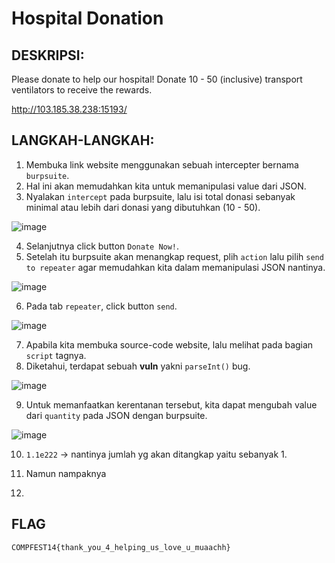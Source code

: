 # Hospital Donation
## DESKRIPSI:
Please donate to help our hospital! Donate 10 - 50 (inclusive) transport ventilators to receive the rewards.

http://103.185.38.238:15193/
## LANGKAH-LANGKAH:
1. Membuka link website menggunakan sebuah intercepter bernama `burpsuite`.
2. Hal ini akan memudahkan kita untuk memanipulasi value dari JSON.
3. Nyalakan `intercept` pada burpsuite, lalu isi total donasi sebanyak minimal atau lebih dari donasi yang dibutuhkan (10 - 50).

![image](https://user-images.githubusercontent.com/70703371/184061708-b0d1e28e-5051-42d8-8bd8-3646b3506833.png)

4. Selanjutnya click button `Donate Now!`.
5. Setelah itu burpsuite akan menangkap request, plih `action` lalu pilih `send to repeater` agar memudahkan kita dalam memanipulasi JSON nantinya.

![image](https://user-images.githubusercontent.com/70703371/184061820-1d5011c6-6beb-41e5-8dc0-6bcb5773928f.png)

6. Pada tab `repeater`, click button `send`.

![image](https://user-images.githubusercontent.com/70703371/184061863-9a48d3f3-5d57-4dc1-a93e-707a4ac669ae.png)

7. Apabila kita membuka source-code website, lalu melihat pada bagian `script` tagnya.
8. Diketahui, terdapat sebuah **vuln** yakni `parseInt()` bug.

![image](https://user-images.githubusercontent.com/70703371/184062052-d3caba06-f173-4566-8a18-a45aaf713b11.png)

9. Untuk memanfaatkan kerentanan tersebut, kita dapat mengubah value dari `quantity` pada JSON dengan burpsuite.

![image](https://user-images.githubusercontent.com/70703371/184062168-eefe4907-cd76-4ac9-bc72-7f2e8911b82c.png)

10. `1.1e222` -> nantinya jumlah yg akan ditangkap yaitu sebanyak 1.
11. Namun nampaknya

11. 

## FLAG

```
COMPFEST14{thank_you_4_helping_us_love_u_muaachh}
```
